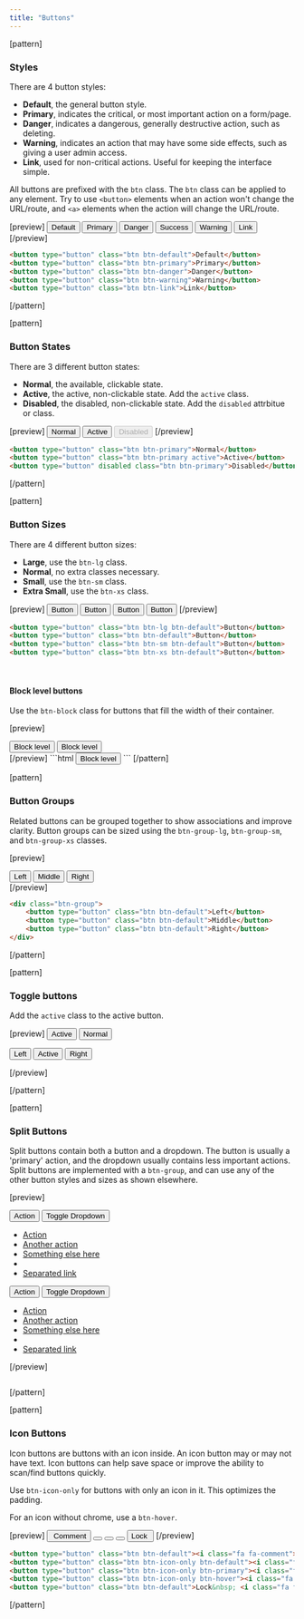 ```yaml
---
title: "Buttons"
---
```


[pattern]
### Styles

There are 4 button styles:
- __Default__, the general button style.
- __Primary__, indicates the critical, or most important action on a form/page.
- __Danger__, indicates a dangerous, generally destructive action, such as deleting.
- __Warning__, indicates an action that may have some side effects, such as giving a user admin access.
- __Link__, used for non-critical actions. Useful for keeping the interface simple.

All buttons are prefixed with the `btn` class. The `btn` class can be applied to any element. Try to use `<button>` elements when an action won't change the URL/route, and `<a>` elements when the action will change the URL/route.

[preview]
<button type="button" class="btn btn-default">Default</button> <button type="button" class="btn btn-primary">Primary</button> <button type="button" class="btn btn-danger">Danger</button> <button type="button" class="btn btn-success">Success</button> <button type="button" class="btn btn-warning">Warning</button> <button type="button" class="btn btn-link">Link</button>
[/preview]

```html
<button type="button" class="btn btn-default">Default</button>
<button type="button" class="btn btn-primary">Primary</button>
<button type="button" class="btn btn-danger">Danger</button>
<button type="button" class="btn btn-warning">Warning</button>
<button type="button" class="btn btn-link">Link</button>
```
[/pattern]

[pattern]
### Button States

There are 3 different button states:
- __Normal__, the available, clickable state.
- __Active__, the active, non-clickable state. Add the `active` class.
- __Disabled__, the disabled, non-clickable state. Add the `disabled` attrbitue or class.

[preview]
<button type="button" class="btn btn-primary">Normal</button> <button type="button" class="btn btn-primary active">Active</button> <button type="button" class="btn btn-primary" disabled>Disabled</button>
[/preview]

```html
<button type="button" class="btn btn-primary">Normal</button>
<button type="button" class="btn btn-primary active">Active</button>
<button type="button" disabled class="btn btn-primary">Disabled</button>
```
[/pattern]


[pattern]
### Button Sizes

There are 4 different button sizes:
- __Large__, use the `btn-lg` class.
- __Normal__, no extra classes necessary.
- __Small__, use the `btn-sm` class.
- __Extra Small__, use the `btn-xs` class. 

[preview]
<button type="button" class="btn btn-lg btn-default">Button</button> <button type="button" class="btn btn-default">Button</button> <button type="button" class="btn btn-sm btn-default">Button</button> <button type="button" class="btn btn-xs btn-default">Button</button>
[/preview]

```html
<button type="button" class="btn btn-lg btn-default">Button</button>
<button type="button" class="btn btn-default">Button</button>
<button type="button" class="btn btn-sm btn-default">Button</button>
<button type="button" class="btn btn-xs btn-default">Button</button>
```

&nbsp;

#### Block level buttons
Use the `btn-block` class for buttons that fill the width of their container.

[preview]
<div style="width: 280px;">
    <button type="button" class="btn btn-primary btn-block">Block level</button>
    <button type="button" class="btn btn-default btn-block">Block level</button>
</div>
[/preview]
```html
<button type="button" class="btn btn-default btn-block">Block level</button>
```
[/pattern]

[pattern]
### Button Groups

Related buttons can be grouped together to show associations and improve clarity. Button groups can be sized using the `btn-group-lg`, `btn-group-sm`, and `btn-group-xs` classes.

[preview]
<div class="btn-group">
  <button type="button" class="btn btn-default">Left</button>
  <button type="button" class="btn btn-default">Middle</button>
  <button type="button" class="btn btn-default">Right</button>
</div>
[/preview]

```html
<div class="btn-group">
    <button type="button" class="btn btn-default">Left</button>
    <button type="button" class="btn btn-default">Middle</button>
    <button type="button" class="btn btn-default">Right</button>
</div>
```
[/pattern]

[pattern]
### Toggle buttons

Add the `active` class to the active button.

[preview]
<button type="button" class="btn btn-default active">Active</button> <button type="button" class="btn btn-default">Normal</button> <div class="btn-group">
    <button type="button" class="btn btn-default">Left</button>
    <button type="button" class="btn btn-default active">Active</button>
    <button type="button" class="btn btn-default">Right</button>
</div>
[/preview]

[/pattern]

[pattern]
### Split Buttons

Split buttons contain both a button and a dropdown. The button is usually a 'primary' action, and the dropdown usually contains less important actions. Split buttons are implemented with a `btn-group`, and can use any of the other button styles and sizes as shown elsewhere.

[preview]
<div class="btn-group">
  <button type="button" class="btn btn-default">Action</button>
  <button type="button" class="btn btn-default dropdown-toggle" data-toggle="dropdown">
    <span class="caret"></span>
    <span class="sr-only">Toggle Dropdown</span>
  </button>
  <ul class="dropdown-menu" role="menu">
    <li><a href="#">Action</a></li>
    <li><a href="#">Another action</a></li>
    <li><a href="#">Something else here</a></li>
    <li class="divider"></li>
    <li><a href="#">Separated link</a></li>
  </ul>
</div> <div class="btn-group">
  <button type="button" class="btn btn-primary">Action</button>
  <button type="button" class="btn btn-primary dropdown-toggle" data-toggle="dropdown">
    <span class="caret"></span>
    <span class="sr-only">Toggle Dropdown</span>
  </button>
  <ul class="dropdown-menu" role="menu">
    <li><a href="#">Action</a></li>
    <li><a href="#">Another action</a></li>
    <li><a href="#">Something else here</a></li>
    <li class="divider"></li>
    <li><a href="#">Separated link</a></li>
  </ul>
</div>
[/preview]

```html

```

[/pattern]

[pattern]
### Icon Buttons

Icon buttons are buttons with an icon inside. An icon button may or may not have text. Icon buttons can help save space or improve the ability to scan/find buttons quickly.

Use `btn-icon-only` for buttons with only an icon in it. This optimizes the padding. 

For an icon without chrome, use a `btn-hover`.

[preview]
<button type="button" class="btn btn-default"><i class="fa fa-comment"></i> &nbsp;Comment</button> <button type="button" class="btn btn-icon-only btn-default"><i class="fa fa-print"></i></button> <button type="button" class="btn btn-icon-only btn-primary"><i class="fa fa-save"></i></button> <button type="button" class="btn btn-icon-only btn-hover"><i class="fa fa-calendar-o"></i></button> <button type="button" class="btn btn-default">Lock&nbsp; <i class="fa fa-arrow-right"></i></button>
[/preview]
```html
<button type="button" class="btn btn-default"><i class="fa fa-comment"></i> &nbsp;Comment</button>
<button type="button" class="btn btn-icon-only btn-default"><i class="fa fa-print"></i></button>
<button type="button" class="btn btn-icon-only btn-primary"><i class="fa fa-save"></i></button>
<button type="button" class="btn btn-icon-only btn-hover"><i class="fa fa-calendar-o"></i></button>
<button type="button" class="btn btn-default">Lock&nbsp; <i class="fa fa-arrow-right"></i></button>
```
[/pattern]


